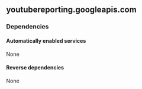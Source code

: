 ## youtubereporting.googleapis.com

### Dependencies

#### Automatically enabled services

None

#### Reverse dependencies

None
